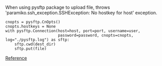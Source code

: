 When using pysftp package to upload file, throws 'paramiko.ssh_exception.SSHException: No hostkey for host'
exception.


```
cnopts = pysftp.CnOpts()
cnopts.hostkeys = None
with pysftp.Connection(host=host, port=port, username=user,
                       password=password, cnopts=cnopts, log="./pysftp.log") as sftp:
    sftp.cwd(dest_dir)
    sftp.put(file)
```

[Reference](https://stackoverflow.com/questions/38939454/verify-host-key-with-pysftp)